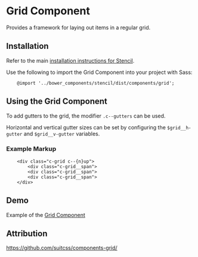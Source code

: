 # Grid Component

Provides a framework for laying out items in a regular grid.


## Installation

Refer to the main [installation instructions for Stencil](https://github.com/mobify/stencil#installation).

Use the following to import the Grid Component into your project with Sass:

```
    @import '../bower_components/stencil/dist/components/grid';
```

## Using the Grid Component

To add gutters to the grid, the modifier `.c--gutters` can be used.

Horizontal and vertical gutter sizes can be set by configuring the `$grid__h-gutter` and `$grid__v-gutter` variables.

### Example Markup

```
    <div class="c-grid c--{n}up">
        <div class="c-grid__span">
        <div class="c-grid__span">
        <div class="c-grid__span">
    </div>
```


## Demo

Example of the [Grid Component](https://mobify.github.io/stencil/visual/components/grid/index.html)

## Attribution

https://github.com/suitcss/components-grid/
